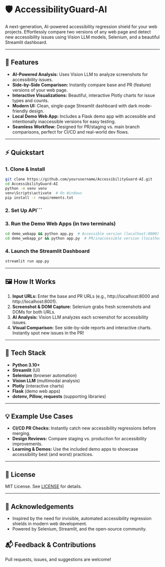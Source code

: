 # 🛡️ AccessibilityGuard-AI

A next-generation, AI-powered accessibility regression shield for your web projects. Effortlessly compare two versions of any web page and detect new accessibility issues using Vision LLM models, Selenium, and a beautiful Streamlit dashboard.

---

## 🚀 Features

- **AI-Powered Analysis:** Uses Vision LLM to analyze screenshots for accessibility issues.
- **Side-by-Side Comparison:** Instantly compare base and PR (feature) versions of your web page.
- **Interactive Visualizations:** Beautiful, interactive Plotly charts for issue types and counts.
- **Modern UI:** Clean, single-page Streamlit dashboard with dark mode-friendly design.
- **Local Demo Web App:** Includes a Flask demo app with accessible and intentionally inaccessible versions for easy testing.
- **Seamless Workflow:** Designed for PR/staging vs. main branch comparisons, perfect for CI/CD and real-world dev flows.

---

## ⚡ Quickstart

### 1. Clone & Install

```bash
git clone https://github.com/yourusername/AccessibilityGuard-AI.git
cd AccessibilityGuard-AI
python -m venv venv
venv\Scripts\activate  # On Windows
pip install -r requirements.txt
```

### 2. Set Up API```

### 3. Run the Demo Web Apps (in two terminals)

```bash
cd demo_webapp && python app.py  # Accessible version (localhost:8000)
cd demo_webapp_pr && python app.py  # PR/inaccessible version (localhost:8001)
```

### 4. Launch the Streamlit Dashboard

```bash
streamlit run app.py
```

---

## 🖼️ How It Works

1. **Input URLs:** Enter the base and PR URLs (e.g., http://localhost:8000 and http://localhost:8001).
2. **Screenshot & DOM Capture:** Selenium grabs fresh screenshots and DOMs for both URLs.
3. **AI Analysis:** Vision LLM analyzes each screenshot for accessibility issues.
4. **Visual Comparison:** See side-by-side reports and interactive charts. Instantly spot new issues in the PR!

---

## 🧩 Tech Stack

- **Python 3.10+**
- **Streamlit** (UI)
- **Selenium** (browser automation)
- **Vision LLM** (multimodal analysis)
- **Plotly** (interactive charts)
- **Flask** (demo web apps)
- **dotenv, Pillow, requests** (supporting libraries)

---

## 💡 Example Use Cases

- **CI/CD PR Checks:** Instantly catch new accessibility regressions before merging.
- **Design Reviews:** Compare staging vs. production for accessibility improvements.
- **Learning & Demos:** Use the included demo apps to showcase accessibility best (and worst) practices.

---

## 📝 License

MIT License. See [LICENSE](LICENSE) for details.

---

## 🙏 Acknowledgements

- Inspired by the need for invisible, automated accessibility regression shields in modern web development.
- Powered by Selenium, Streamlit, and the open-source community.

## 📬 Feedback & Contributions

Pull requests, issues, and suggestions are welcome!